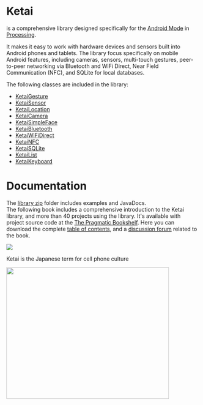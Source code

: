 # Ketai #
is a comprehensive library designed specifically for the <a href='http://wiki.processing.org/w/Android'>Android Mode</a> in <a href='http://processing.org'>Processing</a>.

It makes it easy to work with hardware devices and sensors built into Android phones and tablets. The library focus specifically on mobile Android features, including cameras, sensors, multi-touch gestures, peer-to-peer networking via Bluetooth and WiFi Direct, Near Field Communication (NFC), and SQLite for local databases.

The following classes are included in the library:

  * <a href='http://ketai.googlecode.com/svn/trunk/ketai/reference/ketai/ui/KetaiGesture.html'>KetaiGesture</a>
  * <a href='http://ketai.googlecode.com/svn/trunk/ketai/reference/ketai/sensors/KetaiSensor.html'>KetaiSensor</a>
  * <a href='http://ketai.googlecode.com/svn/trunk/ketai/reference/ketai/sensors/KetaiLocation.html'>KetaiLocation</a>
  * <a href='http://ketai.googlecode.com/svn/trunk/ketai/reference/ketai/camera/KetaiCamera.html'>KetaiCamera</a>
  * <a href='http://ketai.googlecode.com/svn/trunk/ketai/reference/ketai/cv/facedetector/KetaiSimpleFace.html'>KetaiSimpleFace</a>
  * <a href='http://ketai.googlecode.com/svn/trunk/ketai/reference/ketai/net/bluetooth/KetaiBluetooth.html'>KetaiBluetooth</a>
  * <a href='http://ketai.googlecode.com/svn/trunk/ketai/reference/ketai/net/wifidirect/KetaiWiFiDirect.html'>KetaiWiFiDirect</a>
  * <a href='http://ketai.googlecode.com/svn/trunk/ketai/reference/ketai/net/nfc/KetaiNFC.html'>KetaiNFC</a>
  * <a href='http://ketai.googlecode.com/svn/trunk/ketai/reference/ketai/data/KetaiSQLite.html'>KetaiSQLite</a>
  * <a href='http://ketai.googlecode.com/svn/trunk/ketai/reference/ketai/ui/KetaiList.html'>KetaiList</a>
  * <a href='http://ketai.googlecode.com/svn/trunk/ketai/reference/ketai/ui/KetaiKeyboard.html'>KetaiKeyboard</a>


# Documentation #
The <a href='http://code.google.com/p/ketai/downloads/list'>library zip</a> folder includes examples and JavaDocs.<br />
The following book includes a comprehensive introduction to the Ketai library, and more than 40 projects using the library. It's available with project source code at the <a href='http://pragprog.com/book/dsproc/rapid-android-development'>The Pragmatic Bookshelf</a>. Here you can download the complete <a href='http://media.pragprog.com/titles/dsproc/toc.pdf'>table of contents</a>, and a <a href='http://forums.pragprog.com/forums/209'>discussion forum</a> related to the book.

<a href='http://pragprog.com/book/dsproc/rapid-android-development'><img src='http://imagery.pragprog.com/products/261/dsproc.jpg' /></a>

Ketai is the Japanese term for cell phone culture

<a href='http://www.youtube.com/watch?feature=player_embedded&v=PrHYMdw4XeU' target='_blank'><img src='http://img.youtube.com/vi/PrHYMdw4XeU/0.jpg' width='425' height=344 /></a>